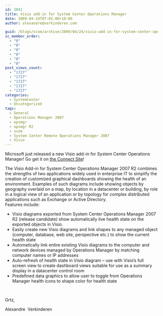 ```yaml
---
id: 2041
title: Visio add-in for System Center Operations Manager
date: 2009-04-24T07:01:00+10:00
author: alexandre@verkinderen.com

guid: /blogs/scom/archive/2009/04/24/visio-add-in-for-system-center-operations-manager.aspx
sc_member_order:
  - "0"
  - "0"
  - "0"
  - "0"
  - "0"
  - "0"
post_views_count:
  - "1727"
  - "1727"
  - "1727"
  - "1727"
  - "1727"
categories:
  - SystemCenter
  - Uncategorized
tags:
  - General
  - Operations Manager 2007
  - opsmgr
  - opsmgr R2
  - scom
  - System Center Remote Operations Manager 2007
  - Visio
---
```

Microsoft just released a new Visio add-in for System Center Operations Manager! Go get it on <a target="_blank" href="https://connect.microsoft.com/Downloads/DownloadDetails.aspx?SiteID=446&DownloadID=17995">the Connect Site</a>!

The Visio Add-in for System Center Operations Manager 2007 R2 combines the strengths of two applications widely used in enterprise IT to simplify the creation of customized graphical dashboards showing the health of an environment. Examples of such diagrams include showing objects by geography overlaid on a map, by location in a datacenter or building, by role in a logical view of an application or by topology for complex distributed applications such as Exchange or Active Directory.  
Features include:

  * Visio diagrams exported from System Center Operations Manager 2007 R2 (release candidate) show automatically live health state on the exported objects in Visio. 
  * Easily create new Visio diagrams and link shapes to any managed object (computer, database, web site, perspective etc.) to show the current health state 
  * Automatically link entire existing Visio diagrams to the computer and network devices managed by Operations Manager by matching computer names or IP addresses 
  * Auto-refresh of health state in Visio diagram &#8211; use with Visio&rsquo;s full screen view to create dashboard views suitable for use as a summary display in a datacenter control room 
  * Predefined data graphics to allow user to toggle from Operations Manager health icons to shape color for health state

&nbsp;

Grtz,

Alexandre&nbsp; Verkinderen
